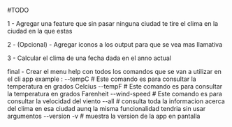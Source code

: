 #TODO

1 - Agregar una feature que sin pasar ninguna ciudad te tire el clima en la ciudad en la que estas

2 - (Opcional) - Agregar iconos a los output para que se vea mas llamativa

3 - Calcular el clima de una fecha dada en el anno actual

final - Crear el menu help con todos los comandos que se van a utilizar en el cli app
example :
--tempC # Este comando es para consultar la temperatura en grados Celcius
--tempF # Este comando es para consultar la temperatura en grados Farenheit
--wind-speed # Este comando es para consultar la velocidad del viento
--all # consulta toda la informacion acerca del clima en esa ciudad aunq la misma funcionalidad tendria sin usar argumentos
--version -v # muestra la version de la app en pantalla
